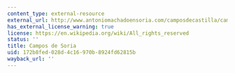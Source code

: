```yaml
---
content_type: external-resource
external_url: http://www.antoniomachadoensoria.com/camposdecastilla/camposdesoria.htm
has_external_license_warning: true
license: https://en.wikipedia.org/wiki/All_rights_reserved
status: ''
title: Campos de Soria
uid: 172b8fed-028d-4c16-970b-8924fd62815b
wayback_url: ''
---
```

